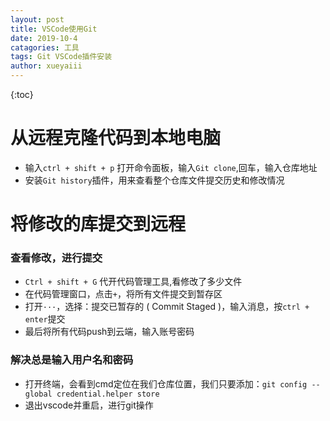 ```yaml
---
layout: post
title: VSCode使用Git
date: 2019-10-4
catagories: 工具
tags: Git VSCode插件安装
author: xueyaiii
---
```


{:toc}

# 从远程克隆代码到本地电脑

- 输入`ctrl + shift + p` 打开命令面板，输入`Git clone`,回车，输入仓库地址
- 安装`Git history`插件，用来查看整个仓库文件提交历史和修改情况

# 将修改的库提交到远程

### 查看修改，进行提交

- `Ctrl + shift + G` 代开代码管理工具,看修改了多少文件
- 在代码管理窗口，点击`+`，将所有文件提交到暂存区
- 打开`···`，选择：提交已暂存的 ( Commit Staged )，输入消息，按`ctrl + enter`提交
- 最后将所有代码push到云端，输入账号密码

### 解决总是输入用户名和密码

- 打开终端，会看到cmd定位在我们仓库位置，我们只要添加：`git config --global credential.helper store`
- 退出vscode并重启，进行git操作

